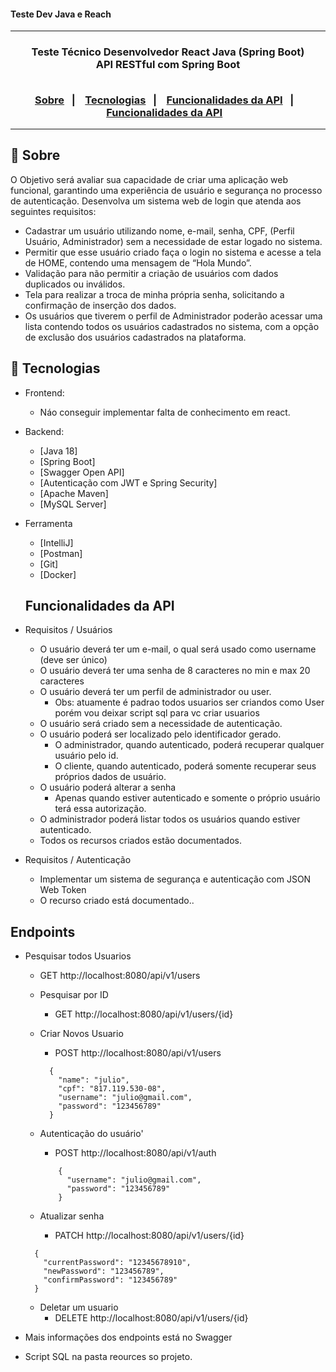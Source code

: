 <h4> Teste Dev Java e Reach </h4>

<hr>

<h3 align="center">
    Teste Técnico Desenvolvedor React Java (Spring Boot) 
    <br>
    API RESTful com Spring Boot
    <br><br>
    <p align="center">
      <a href="#-sobre">Sobre</a>&nbsp;&nbsp;&nbsp;|&nbsp;&nbsp;&nbsp;
      <a href="#-tecnologias">Tecnologias</a>&nbsp;&nbsp;&nbsp;|&nbsp;&nbsp;&nbsp;
      <a href="#-funcionalidades-da-API">Funcionalidades da API</a>&nbsp;&nbsp;&nbsp;|&nbsp;&nbsp;&nbsp;
      <a href="#-endpoints">Funcionalidades da API</a>&nbsp;&nbsp;&nbsp;
  </p>
</h3>

<hr>

## 🔖 Sobre

O Objetivo será avaliar sua capacidade de criar uma aplicação web funcional, garantindo uma experiência de usuário e segurança no processo de autenticação. Desenvolva um sistema web de login que atenda aos seguintes requisitos:
- Cadastrar um usuário utilizando nome, e-mail, senha, CPF, (Perfil Usuário, Administrador) sem a necessidade de estar logado no sistema.
- Permitir que esse usuário criado faça o login no sistema e acesse a tela de HOME, contendo uma mensagem de “Hola Mundo”.
- Validação para não permitir a criação de usuários com dados duplicados ou inválidos.
- Tela para realizar a troca de minha própria senha, solicitando a confirmação de inserção dos dados.
- Os usuários que tiverem o perfil de Administrador poderão acessar uma lista contendo todos os usuários cadastrados no sistema, com a opção de exclusão dos usuários cadastrados na plataforma.

## 🚀 Tecnologias

- Frontend:
  - Náo conseguir implementar falta de conhecimento em react.

- Backend:
  - [Java 18]
  - [Spring Boot]
  - [Swagger Open API]
  - [Autenticação com JWT e Spring Security]
  - [Apache Maven]
  - [MySQL Server]

- Ferramenta
  - [IntelliJ]
  - [Postman]
  - [Git]
  - [Docker]


  ## Funcionalidades da API
- Requisitos / Usuários
  - O usuário deverá ter um e-mail, o qual será usado como username (deve ser único)
  - O usuário deverá ter uma senha de 8 caracteres no min e max 20 caracteres
  - O usuário deverá ter um perfil de administrador ou user. 
      - Obs: atuamente é padrao todos usuarios ser criandos como User porém vou deixar script sql para vc criar usuarios 
  - O usuário será criado sem a necessidade de autenticação.
  - O usuário poderá ser localizado pelo identificador gerado.
    - O administrador, quando autenticado, poderá recuperar qualquer usuário pelo id.
    - O cliente, quando autenticado, poderá somente recuperar seus próprios dados de usuário.
  - O usuário poderá alterar a senha
    - Apenas quando estiver autenticado e somente o próprio usuário terá essa autorização.
  - O administrador poderá listar todos os usuários quando estiver autenticado.
  - Todos os recursos criados estão documentados.
- Requisitos / Autenticação
  - Implementar um sistema de segurança e autenticação com JSON Web Token
  - O recurso criado está documentado..

## Endpoints

- Pesquisar todos Usuarios
  - GET http://localhost:8080/api/v1/users


  - Pesquisar por ID
    - GET http://localhost:8080/api/v1/users/{id}

  - Criar Novos Usuario 
    - POST http://localhost:8080/api/v1/users
    ```
      {
        "name": "julio",
        "cpf": "817.119.530-08",
        "username": "julio@gmail.com",
        "password": "123456789"
      }
    ```
  - Autenticação do usuário'
    - POST http://localhost:8080/api/v1/auth
    ```
        {
          "username": "julio@gmail.com",
          "password": "123456789"
        }
    ```
  - Atualizar senha
    - PATCH http://localhost:8080/api/v1/users/{id}
  ```
    {
      "currentPassword": "12345678910",
      "newPassword": "123456789",
      "confirmPassword": "123456789"
    }
  ```

  - Deletar um usuario 
    - DELETE http://localhost:8080/api/v1/users/{id}


- Mais informações dos endpoints está no Swagger
- Script SQL na pasta reources so projeto.
